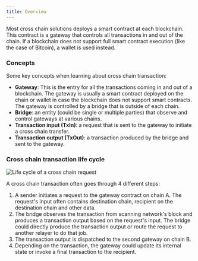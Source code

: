 ```yaml
---
title: Overview
---
```

Most cross chain solutions deploys a smart contract at each blockchain. This contract is a gateway that controls all transactions in and out of the chain. If a blockchain does not support full smart contract execution (like the case of Bitcoin), a wallet is used instead.

### Concepts

Some key concepts when learning about cross chain transaction:
- **Gateway**: This is the entry for all the transactions coming in and out of a blockchain. The gateway is usually a smart contract deployed on the chain or wallet in case the blockchain does not support smart contracts. The gateway is controlled by a bridge that is outside of each chain.
- **Bridge**: an entity (could be single or multiple parties) that observe and control gateways at various chains.
- **Transaction input (TxIn)**: a request that is sent to the gateway to initiate a cross chain transfer.
- **Transaction output (TxOut)**: a transaction produced by the bridge and sent to the gateway.

### Cross chain transaction life cycle

![Life cycle of a cross chain request](https://sisu-public.s3.amazonaws.com/images/Diagram+(2).jpg)

A cross chain transaction often goes through 4 different steps:
1. A sender initiates a request to the gateway contract on chain A. The request's input often contains destination chain, recipient on the destination chain and other data.
2. The bridge observes the transaction from scanning network's block and produces a transaction output based on the request's input. The bridge could directly produce the transaction output or route the request to another relayer to do that job.
3. The transaction output is dispatched to the second gateway on chain B.
4. Depending on the transaction, the gateway could update its internal state or invoke a final transaction to the recipient.
